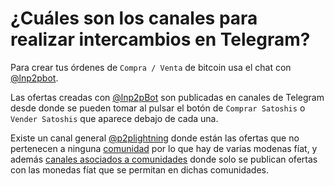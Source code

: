 # ¿Cuáles son los canales para realizar intercambios en Telegram?

Para crear tus órdenes de `Compra / Venta` de bitcoin usa el chat con [@lnp2pbot](https://t.me/lnp2pbot). 

Las ofertas creadas con [@lnp2pBot](https://t.me/lnp2pBot) son publicadas en canales de Telegram desde donde se pueden tomar al pulsar el botón de `Comprar Satoshis` o `Vender Satoshis` que aparece debajo de cada una.

Existe un canal general [@p2plightning](https://t.me/p2plightning) donde están las ofertas que no pertenecen a ninguna [comunidad](./communities.md) por lo que hay de varias modenas fíat, y además [canales asociados a comunidades](./community-find.md) donde solo se publican ofertas con las monedas fíat que se permitan en dichas comunidades.




